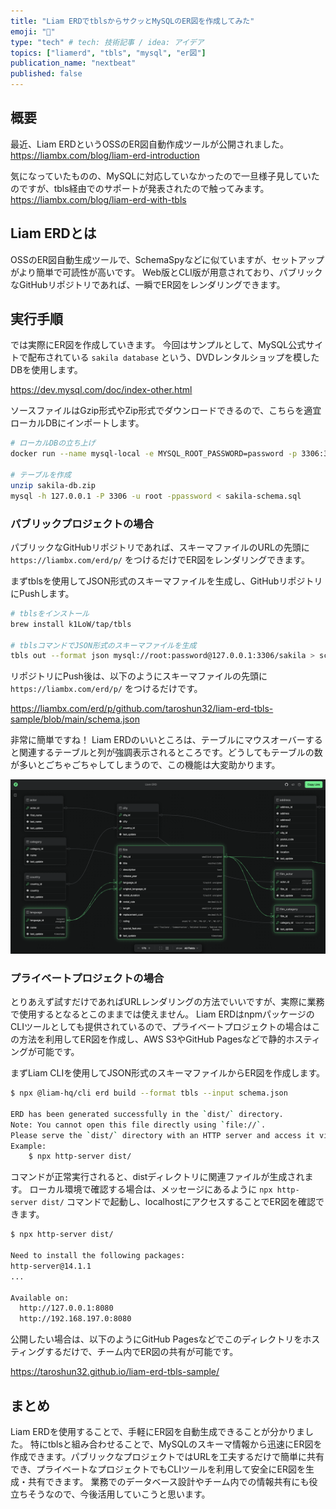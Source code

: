 ```yaml
---
title: "Liam ERDでtblsからサクッとMySQLのER図を作成してみた"
emoji: "📝"
type: "tech" # tech: 技術記事 / idea: アイデア
topics: ["liamerd", "tbls", "mysql", "er図"]
publication_name: "nextbeat"
published: false
---
```


## 概要

最近、Liam ERDというOSSのER図自動作成ツールが公開されました。
https://liambx.com/blog/liam-erd-introduction

気になっていたものの、MySQLに対応していなかったので一旦様子見していたのですが、tbls経由でのサポートが発表されたので触ってみます。
https://liambx.com/blog/liam-erd-with-tbls

## Liam ERDとは

OSSのER図自動生成ツールで、SchemaSpyなどに似ていますが、セットアップがより簡単で可読性が高いです。
Web版とCLI版が用意されており、パブリックなGitHubリポジトリであれば、一瞬でER図をレンダリングできます。

## 実行手順

では実際にER図を作成していきます。
今回はサンプルとして、MySQL公式サイトで配布されている `sakila database` という、DVDレンタルショップを模したDBを使用します。

https://dev.mysql.com/doc/index-other.html

ソースファイルはGzip形式やZip形式でダウンロードできるので、こちらを適宜ローカルDBにインポートします。

```sh
# ローカルDBの立ち上げ
docker run --name mysql-local -e MYSQL_ROOT_PASSWORD=password -p 3306:3306 -d mysql:8.0-oracle

# テーブルを作成
unzip sakila-db.zip
mysql -h 127.0.0.1 -P 3306 -u root -ppassword < sakila-schema.sql
```

### パブリックプロジェクトの場合

パブリックなGitHubリポジトリであれば、スキーマファイルのURLの先頭に `https://liambx.com/erd/p/` をつけるだけでER図をレンダリングできます。

まずtblsを使用してJSON形式のスキーマファイルを生成し、GitHubリポジトリにPushします。

```sh
# tblsをインストール
brew install k1LoW/tap/tbls

# tblsコマンドでJSON形式のスキーマファイルを生成
tbls out --format json mysql://root:password@127.0.0.1:3306/sakila > schema.json
```

リポジトリにPush後は、以下のようにスキーマファイルの先頭に `https://liambx.com/erd/p/` をつけるだけです。

https://liambx.com/erd/p/github.com/taroshun32/liam-erd-tbls-sample/blob/main/schema.json

非常に簡単ですね！
Liam ERDのいいところは、テーブルにマウスオーバーすると関連するテーブルと列が強調表示されるところです。どうしてもテーブルの数が多いとごちゃごちゃしてしまうので、この機能は大変助かります。

![](/images/liam-erd-tbls-mysql/liam-erd.png)

### プライベートプロジェクトの場合

とりあえず試すだけであればURLレンダリングの方法でいいですが、実際に業務で使用するとなるとこのままでは使えません。
Liam ERDはnpmパッケージのCLIツールとしても提供されているので、プライベートプロジェクトの場合はこの方法を利用してER図を作成し、AWS S3やGitHub Pagesなどで静的ホスティングが可能です。

まずLiam CLIを使用してJSON形式のスキーマファイルからER図を作成します。

```sh
$ npx @liam-hq/cli erd build --format tbls --input schema.json

ERD has been generated successfully in the `dist/` directory.
Note: You cannot open this file directly using `file://`.
Please serve the `dist/` directory with an HTTP server and access it via `http://`.
Example:
    $ npx http-server dist/
```

コマンドが正常実行されると、distディレクトリに関連ファイルが生成されます。
ローカル環境で確認する場合は、メッセージにあるように `npx http-server dist/` コマンドで起動し、localhostにアクセスすることでER図を確認できます。

```sh
$ npx http-server dist/

Need to install the following packages:
http-server@14.1.1
...

Available on:
  http://127.0.0.1:8080
  http://192.168.197.0:8080
```

公開したい場合は、以下のようにGitHub Pagesなどでこのディレクトリをホスティングするだけで、チーム内でER図の共有が可能です。

https://taroshun32.github.io/liam-erd-tbls-sample/

## まとめ

Liam ERDを使用することで、手軽にER図を自動生成できることが分かりました。
特にtblsと組み合わせることで、MySQLのスキーマ情報から迅速にER図を作成できます。パブリックなプロジェクトではURLを工夫するだけで簡単に共有でき、プライベートなプロジェクトでもCLIツールを利用して安全にER図を生成・共有できます。
業務でのデータベース設計やチーム内での情報共有にも役立ちそうなので、今後活用していこうと思います。
